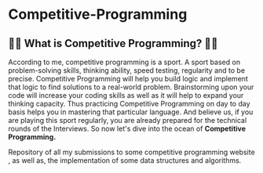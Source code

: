 # Competitive-Programming

## :pushpin::pushpin: What is Competitive Programming? :pushpin::pushpin:
According to me, competitive programming is a sport. A sport based on problem-solving skills, thinking ability, speed testing, regularity and to be precise. Competitive Programming will help you build logic and implement that logic to find solutions to a real-world problem. Brainstorming upon your code will increase your coding skills as well as it will help to expand your thinking capacity. Thus practicing Competitive Programming on day to day basis helps you in mastering that particular language. And believe us, if you are playing this sport regularly, you are already prepared for the technical rounds of the Interviews. So now let's dive into the ocean of **Competitive Programming.**

Repository of all my submissions to some competitive programming website , as well as, the implementation of some data structures and algorithms.
